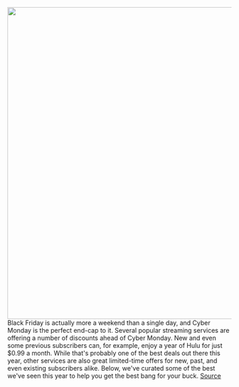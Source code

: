 <img src='https://cdn.vox-cdn.com/thumbor/_fUMPsp_sWXgLqVc5uhkZoERkWs=/0x0:2060x1358/1200x800/filters:focal(866x515:1194x843)/cdn.vox-cdn.com/uploads/chorus_image/image/70195035/Screen_Shot_2021_11_24_at_12.19.56_PM.0.png' width='700px' /><br/>
Black Friday is actually more a weekend than a single day, and Cyber Monday is the perfect end-cap to it. Several popular streaming services are offering a number of discounts ahead of Cyber Monday. New and even some previous subscribers can, for example, enjoy a year of Hulu for just $0.99 a month. While that's probably one of the best deals out there this year, other services are also great limited-time offers for new, past, and even existing subscribers alike. Below, we've curated some of the best we've seen this year to help you get the best bang for your buck.
<a href='https://www.theverge.com/22800858/black-friday-2021-streaming-deals-shows-movies-subscription-cyber-monday'> Source <a/>